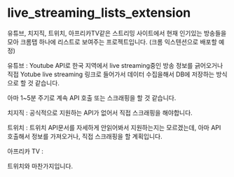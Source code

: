 # live_streaming_lists_extension

유튜브, 치지직, 트위치, 아프리카TV같은 스트리밍 사이트에서 현재 인기있는 방송들을 모아
크롬탭 하나에 리스트로 보여주는 프로젝트입니다. (크롬 익스텐션으로 배포할 예정)

유튜브 :
Youtube API로 한국 지역에서 live streaming중인 방송 정보를 긁어오거나
직접 Yotube live streaming 링크로 들어가서 데이터 수집을해서 DB에 저장하는 방식으로 할 것 같습니다.

아마 1~5분 주기로 계속 API 호출 또는 스크래핑을 할 것 같습니다.

치지직 :
공식적으로 지원하는 API가 없어서 직접 스크래핑을 해야합니다.

트위치 :
트위치 API문서를 자세하게 안읽어봐서 지원하는지는 모르겠는데, 아마 API 호출해서 정보를 가져오거나,
직접 스크래핑을 할 계획입니다.

아프리카 TV :

트위치와 마찬가지입니다.
